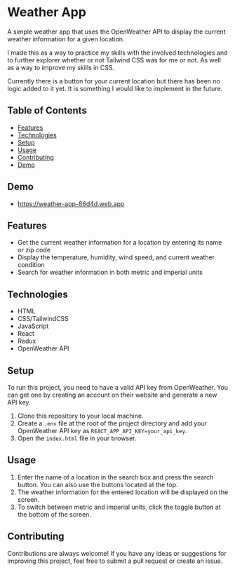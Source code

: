 # Weather App

A simple weather app that uses the OpenWeather API to display the current weather information for a given location.

I made this as a way to practice my skills with the involved technologies and to further explorer whether or not Tailwind CSS was for me or not.
As well as a way to improve my skills in CSS.

Currently there is a button for your current location but there has been no logic added to it yet. It is something I would like to implement in the future.

## Table of Contents

- [Features](#features)
- [Technologies](#technologies)
- [Setup](#setup)
- [Usage](#usage)
- [Contributing](#contributing)
- [Demo](#demo)

## Demo

- https://weather-app-86d4d.web.app

## Features

- Get the current weather information for a location by entering its name or zip code
- Display the temperature, humidity, wind speed, and current weather condition
- Search for weather information in both metric and imperial units

## Technologies

- HTML
- CSS/TailwindCSS
- JavaScript
- React
- Redux
- OpenWeather API

## Setup

To run this project, you need to have a valid API key from OpenWeather. You can get one by creating an account on their website and generate a new API key.

1. Clone this repository to your local machine.
2. Create a `.env` file at the root of the project directory and add your OpenWeather API key as `REACT_APP_API_KEY=your_api_key`.
3. Open the `index.html` file in your browser.

## Usage

1. Enter the name of a location in the search box and press the search button. You can also use the buttons located at the top.
2. The weather information for the entered location will be displayed on the screen.
3. To switch between metric and imperial units, click the toggle button at the bottom of the screen.

## Contributing

Contributions are always welcome! If you have any ideas or suggestions for improving this project, feel free to submit a pull request or create an issue.
